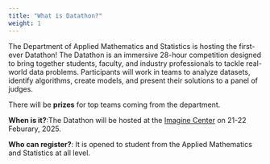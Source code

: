 ```yaml
---
title: "What is Datathon?"
weight: 1
---
```


The Department of Applied Mathematics and Statistics is hosting the first-ever Datathon! The Datathon is an immersive 28-hour competition designed to bring together students, faculty, and industry professionals to tackle real-world data problems. Participants will work in teams to analyze datasets, identify algorithms, create models, and present their solutions to a panel of judges. 

There will be **prizes** for top teams coming from the department.

**When is it?**:The Datathon will be hosted at the [Imagine Center](https://imagine.jhu.edu/imagine-center/) on 21-22 Feburary, 2025.

**Who can register?**:
It is opened to student from the Applied Mathematics and Statistics at all level.